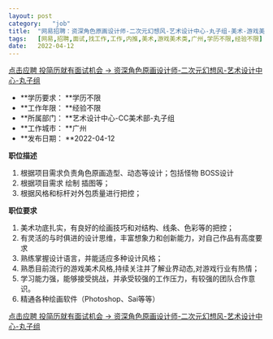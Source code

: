 ```yaml
---
layout:	post
category:	"job"
title:	"网易招聘：资深角色原画设计师-二次元幻想风-艺术设计中心-丸子组-美术-游戏美术类-广州学历不限经验不限"
tags:	[网易,招聘,面试,找工作,工作,内推,美术,游戏美术类,广州,学历不限,经验不限]
date:	2022-04-12
---
```


[点击应聘 投简历就有面试机会 -> 资深角色原画设计师-二次元幻想风-艺术设计中心-丸子组](http://mobile.bole.netease.com/bole/boleDetail?id=31144&employeeId=346f03c3cda5f04c&key=all)



- **学历要求： **学历不限
- **工作年限： **经验不限
- **所属部门： **艺术设计中心-CC美术部-丸子组
- **工作城市： **广州
- **发布日期： **2022-04-12



**职位描述**
1. 根据项目需求负责角色原画造型、动态等设计；包括怪物 BOSS设计 
2. 根据项目需求 绘制 插图等；
3. 根据风格和标杆对外包质量进行把控； 



**职位要求**
1. 美术功底扎实，有良好的绘画技巧和对结构、线条、色彩等的把控；
2. 有灵活的与时俱进的设计思维，丰富想象力和创新能力，对自己作品有高度要求
3. 熟练掌握设计语言，并能适应多种设计风格；  
4. 熟悉目前流行的游戏美术风格,持续关注并了解业界动态,对游戏行业有热情；
5. 学习能力强，能够接受挑战，并承受较强的工作压力，有较强的团队合作意识。
6. 精通各种绘画软件（Photoshop、Sai等等）



[点击应聘 投简历就有面试机会 -> 资深角色原画设计师-二次元幻想风-艺术设计中心-丸子组](http://mobile.bole.netease.com/bole/boleDetail?id=31144&employeeId=346f03c3cda5f04c&key=all)